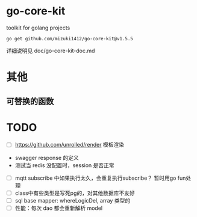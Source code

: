
# go-core-kit

toolkit for golang projects

`go get github.com/mizuki1412/go-core-kit@v1.5.5`

详细说明见 doc/go-core-kit-doc.md

# 其他

## 可替换的函数

# TODO

- [ ] https://github.com/unrolled/render 模板渲染
- swagger response 的定义
- 测试当 redis 没配置时，session 是否正常
- [ ] mqtt subscribe 中如果执行太久，会重复执行subscribe？ 暂时用go fun处理
- [ ] class中有些类型是写死pg的，对其他数据库不友好
- [ ] sql base mapper: whereLogicDel, array 类型的
- [ ] 性能：每次 dao 都会重新解析 model